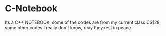 # C-Notebook
  Its a C++ NOTEBOOK, some of the codes are from my current class CS128, some other codes I really don't know, may they rest in peace.
